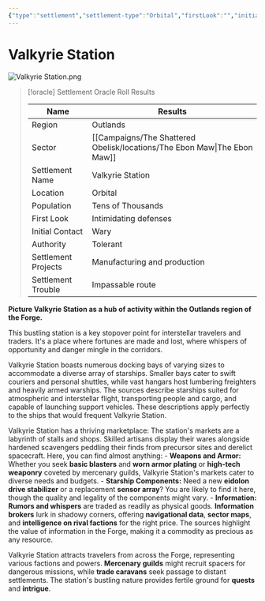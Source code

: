 ```yaml
---
{"type":"settlement","settlement-type":"Orbital","firstLook":"","initialContact":null,"population":"Thousands","authority":"Tolerant","projects":"","trouble":"","cell":"Valkyrie Station","generator":"NotebookLM","location":[{"sector":"The Ebon Maw"},{"region":"The Outlands"}],"campaign":"The Shattered Obelisk","aliases":["VS","ValkStat"],"cssclasses":["starforged"],"dg-publish":true,"dg-path":"Locations/Valkyrie Station.md","permalink":"/locations/valkyrie-station/","contentClasses":"starforged","dgPassFrontmatter":true,"noteIcon":""}
---
```


# Valkyrie Station

![Valkyrie Station.png](/img/user/Campaigns/The%20Shattered%20Obelisk/images/Valkyrie%20Station.png)

> [!oracle] Settlement Oracle Roll Results
>
> Name                | Results          |
>| ------------------- | ---------------------------- |
>| Region              | Outlands                     |
>| Sector | [[Campaigns/The Shattered Obelisk/locations/The Ebon Maw\|The Ebon Maw]]   |
>| Settlement Name     | Valkyrie Station             |
>| Location            | Orbital                      |
>| Population          | Tens of Thousands            |
>| First Look          | Intimidating defenses        |
>| Initial Contact     | Wary                         |
>| Authority           | Tolerant                     |
>| Settlement Projects | Manufacturing and production |
>| Settlement Trouble  | Impassable route             |

**Picture Valkyrie Station as a hub of activity within the Outlands region of the Forge.** 

This bustling station is a key stopover point for interstellar travelers and traders. It's a place where fortunes are made and lost, where whispers of opportunity and danger mingle in the corridors.

Valkyrie Station boasts numerous docking bays of varying sizes to accommodate a diverse array of starships. Smaller bays cater to swift couriers and personal shuttles, while vast hangars host lumbering freighters and heavily armed warships. The sources describe starships suited for atmospheric and interstellar flight, transporting people and cargo, and capable of launching support vehicles. These descriptions apply perfectly to the ships that would frequent Valkyrie Station.

Valkyrie Station has a thriving marketplace: The station's markets are a labyrinth of stalls and shops. Skilled artisans display their wares alongside hardened scavengers peddling their finds from precursor sites and derelict spacecraft. Here, you can find almost anything:
	- **Weapons and Armor:** Whether you seek **basic blasters** and **worn armor plating** or **high-tech weaponry** coveted by mercenary guilds, Valkyrie Station's markets cater to diverse needs and budgets.
    - **Starship Components:** Need a new **eidolon drive stabilizer** or a replacement **sensor array**? You are likely to find it here, though the quality and legality of the components might vary.
    - **Information:** **Rumors and whispers** are traded as readily as physical goods. **Information brokers** lurk in shadowy corners, offering **navigational data**, **sector maps**, and **intelligence on rival factions** for the right price. The sources highlight the value of information in the Forge, making it a commodity as precious as any resource.

Valkyrie Station attracts travelers from across the Forge, representing various factions and powers. **Mercenary guilds** might recruit spacers for dangerous missions, while **trade caravans** seek passage to distant settlements. The station's bustling nature provides fertile ground for **quests** and **intrigue**.


